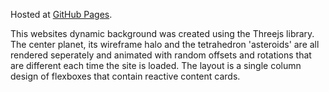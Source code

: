 Hosted at [GitHub Pages](https://a-hoblit.github.io/Portfolio/).

This websites dynamic background was created using the Threejs library. The center planet, its wireframe halo and the tetrahedron 'asteroids' are all rendered seperately and animated with random offsets and rotations that are different each time the site is loaded. The layout is a single column design of flexboxes that contain reactive content cards. 

